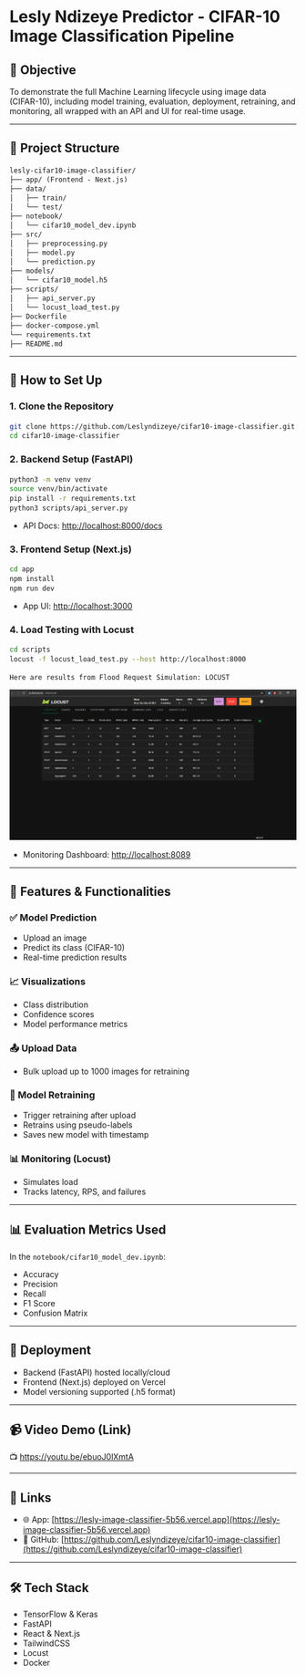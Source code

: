 #  Lesly Ndizeye Predictor - CIFAR-10 Image Classification Pipeline

## 🎯 Objective

To demonstrate the full Machine Learning lifecycle using image data (CIFAR-10), including model training, evaluation, deployment, retraining, and monitoring, all wrapped with an API and UI for real-time usage.

---

## 📁 Project Structure

```
lesly-cifar10-image-classifier/
├── app/ (Frontend - Next.js)
├── data/
│   ├── train/
│   └── test/
├── notebook/
│   └── cifar10_model_dev.ipynb
├── src/
│   ├── preprocessing.py
│   ├── model.py
│   └── prediction.py
├── models/
│   └── cifar10_model.h5
├── scripts/
│   ├── api_server.py
│   └── locust_load_test.py
├── Dockerfile
├── docker-compose.yml
└── requirements.txt
├── README.md
```

---

## 🚀 How to Set Up

### 1. Clone the Repository

```bash
git clone https://github.com/Leslyndizeye/cifar10-image-classifier.git
cd cifar10-image-classifier
```

### 2. Backend Setup (FastAPI)

```bash
python3 -m venv venv
source venv/bin/activate
pip install -r requirements.txt
python3 scripts/api_server.py
```

* API Docs: [http://localhost:8000/docs](http://localhost:8000/docs)

### 3. Frontend Setup (Next.js)

```bash
cd app
npm install
npm run dev
```

* App UI: [http://localhost:3000](http://localhost:3000)

### 4. Load Testing with Locust

```bash
cd scripts
locust -f locust_load_test.py --host http://localhost:8000
```
``Here are results from Flood Request Simulation: LOCUST``

![Locust Load Test Results](locust_image.png)

* Monitoring Dashboard: [http://localhost:8089](http://localhost:8089)

---

## 🧪 Features & Functionalities

### ✅ Model Prediction

* Upload an image
* Predict its class (CIFAR-10)
* Real-time prediction results

### 📈 Visualizations

* Class distribution
* Confidence scores
* Model performance metrics

### 📤 Upload Data

* Bulk upload up to 1000 images for retraining

### 🔁 Model Retraining

* Trigger retraining after upload
* Retrains using pseudo-labels
* Saves new model with timestamp

### 📊 Monitoring (Locust)

* Simulates load
* Tracks latency, RPS, and failures

---

## 📊 Evaluation Metrics Used

In the `notebook/cifar10_model_dev.ipynb`:

* Accuracy
* Precision
* Recall
* F1 Score
* Confusion Matrix

---

## 🔐 Deployment

* Backend (FastAPI) hosted locally/cloud
* Frontend (Next.js) deployed on Vercel
* Model versioning supported (.h5 format)

---

## 📹 Video Demo (Link)

📺 https://youtu.be/ebuoJ0lXmtA

---

## 🔗 Links

* 🌐 App: [https://lesly-image-classifier-5b56.vercel.app](https://lesly-image-classifier-5b56.vercel.app)
* 📂 GitHub: [https://github.com/Leslyndizeye/cifar10-image-classifier](https://github.com/Leslyndizeye/cifar10-image-classifier)

---

## 🛠️ Tech Stack

* TensorFlow & Keras
* FastAPI
* React & Next.js
* TailwindCSS
* Locust
* Docker

